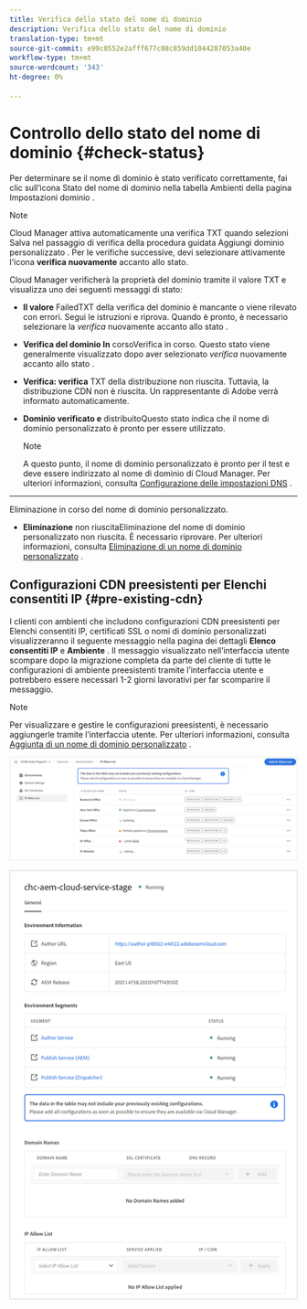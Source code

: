 ```yaml
---
title: Verifica dello stato del nome di dominio
description: Verifica dello stato del nome di dominio
translation-type: tm+mt
source-git-commit: e99c8552e2afff677c08c859dd1044287053a40e
workflow-type: tm+mt
source-wordcount: '343'
ht-degree: 0%

---
```



# Controllo dello stato del nome di dominio {#check-status}

Per determinare se il nome di dominio è stato verificato correttamente, fai clic sull’icona Stato del nome di dominio nella tabella Ambienti della pagina Impostazioni dominio .

>[!NOTE]
>Cloud Manager attiva automaticamente una verifica TXT quando selezioni Salva nel passaggio di verifica della procedura guidata Aggiungi dominio personalizzato . Per le verifiche successive, devi selezionare attivamente l&#39;icona **verifica nuovamente** accanto allo stato.

Cloud Manager verificherà la proprietà del dominio tramite il valore TXT e visualizza uno dei seguenti messaggi di stato:

* **Il valore**
FailedTXT della verifica del dominio è mancante o viene rilevato con errori. Segui le istruzioni e riprova. Quando è pronto, è necessario selezionare la 
*verifica* nuovamente accanto allo stato .

* **Verifica del dominio In**
corsoVerifica in corso. Questo stato viene generalmente visualizzato dopo aver selezionato 
*verifica* nuovamente accanto allo stato .

* **Verifica: verifica**
TXT della distribuzione non riuscita. Tuttavia, la distribuzione CDN non è riuscita. Un rappresentante di Adobe verrà informato automaticamente.

* **Dominio verificato e**
distribuitoQuesto stato indica che il nome di dominio personalizzato è pronto per essere utilizzato.
   >[!NOTE]
   >A questo punto, il nome di dominio personalizzato è pronto per il test e deve essere indirizzato al nome di dominio di Cloud Manager. Per ulteriori informazioni, consulta [Configurazione delle impostazioni DNS](/help/implementing/cloud-manager/custom-domain-names/configure-dns-settings.md) .

* ****
Eliminazione in corso del nome di dominio personalizzato.

* **Eliminazione**
non riuscitaEliminazione del nome di dominio personalizzato non riuscita. È necessario riprovare. Per ulteriori informazioni, consulta [Eliminazione di un nome di dominio personalizzato](/help/implementing/cloud-manager/custom-domain-names/delete-custom-domain-name.md) .


## Configurazioni CDN preesistenti per Elenchi consentiti IP {#pre-existing-cdn}

I clienti con ambienti che includono configurazioni CDN preesistenti per Elenchi consentiti IP, certificati SSL o nomi di dominio personalizzati visualizzeranno il seguente messaggio nella pagina dei dettagli **Elenco consentiti IP** e **Ambiente** . Il messaggio visualizzato nell’interfaccia utente scompare dopo la migrazione completa da parte del cliente di tutte le configurazioni di ambiente preesistenti tramite l’interfaccia utente e potrebbero essere necessari 1-2 giorni lavorativi per far scomparire il messaggio.

>[!NOTE]
>Per visualizzare e gestire le configurazioni preesistenti, è necessario aggiungerle tramite l’interfaccia utente. Per ulteriori informazioni, consulta [Aggiunta di un nome di dominio personalizzato](/help/implementing/cloud-manager/custom-domain-names/add-custom-domain-name.md) .

![](/help/implementing/cloud-manager/assets/ip-allow-list-message1.png)

![](/help/implementing/cloud-manager/assets/ip-allow-list-message2.png)
